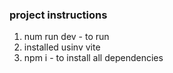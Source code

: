 ### project instructions

1. num run dev - to run
2. installed usinv vite
3. npm i - to install all dependencies